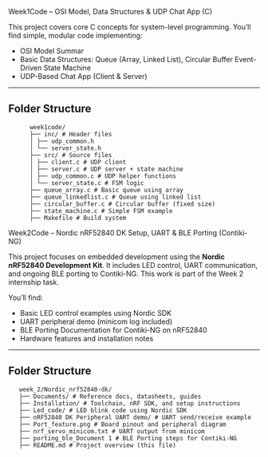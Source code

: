 Week1Code – OSI Model, Data Structures & UDP Chat App (C)

This project covers core C concepts for system-level programming. You’ll find simple, modular code implementing:

- OSI Model Summar
- Basic Data Structures: Queue (Array, Linked List), Circular Buffer
  Event-Driven State Machine
- UDP-Based Chat App (Client & Server)

________________________________________________________________________________________________________________
## Folder Structure

          week1code/
          ├── inc/ # Header files
          │ ├── udp_common.h
          │ └── server_state.h
          ├── src/ # Source files
          │ ├── client.c # UDP client
          │ ├── server.c # UDP server + state machine
          │ ├── udp_common.c # UDP helper functions
          │ └── server_state.c # FSM logic
          ├── queue_array.c # Basic queue using array
          ├── queue_linkedlist.c # Queue using linked list
          ├── circular_buffer.c # Circular buffer (fixed size)
          ├── state_machine.c # Simple FSM example
          ├── Makefile # Build system

Week2Code – Nordic nRF52840 DK Setup, UART & BLE Porting (Contiki-NG)

This project focuses on embedded development using the **Nordic nRF52840 Development Kit**. It includes LED control, UART communication, and ongoing BLE porting to Contiki-NG. This work is part of the Week 2 internship task.

You’ll find:

- Basic LED control examples using Nordic SDK
- UART peripheral demo (minicom log included)
- BLE Porting Documentation for Contiki-NG on nRF52840
- Hardware features and installation notes

---

## Folder Structure
       week_2/Nordic_nrf52840-dk/
       ├── Documents/ # Reference docs, datasheets, guides
       ├── Installation/ # Toolchain, nRF SDK, and setup instructions
       ├── Led_code/ # LED blink code using Nordic SDK
       ├── nRF52840 DK Peripheral UART demo/ # UART send/receive example
       ├── Port_feature.png # Board pinout and peripheral diagram
       ├── nrf_servo_minicom.txt # UART output from minicom
       ├── porting_ble_Document 1 # BLE Porting steps for Contiki-NG
       ├── README.md # Project overview (this file)
